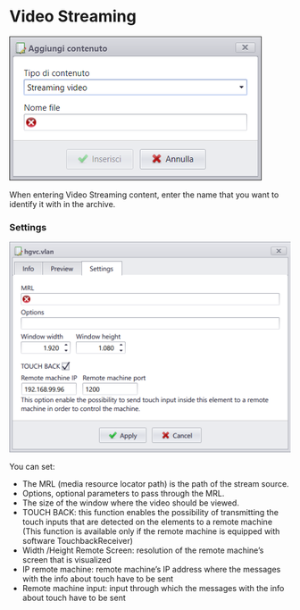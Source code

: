 # Video Streaming
![](/img/contents_video-streaming.png)

When entering Video Streaming content, enter the name that you want to identify it with in the archive.

### Settings
![](/img/5.0/screen2.png)

You can set:

* The MRL (media resource locator path) is the path of the stream source.
* Options, optional parameters to pass through the MRL.
* The size of the window where the video should be viewed.
* TOUCH BACK: this function enables the possibility of transmitting the touch inputs that are detected on the elements to a remote machine (This function is available only if the remote machine is equipped with software TouchbackReceiver)
* Width /Height Remote Screen: resolution of the remote machine’s screen that is visualized
* IP remote machine: remote machine’s IP address where the messages with the info about touch have to be sent
* Remote machine input: input through which the messages with the info about touch have to be sent



